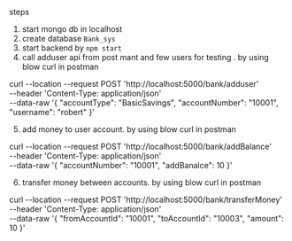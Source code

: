 steps 
1. start mongo db in localhost 
2. create database `Bank_sys` 
3. start backend by `npm start`
4. call adduser api from post mant and few users for testing . by using blow curl in postman 

curl --location --request POST 'http://localhost:5000/bank/adduser' \
--header 'Content-Type: application/json' \
--data-raw '{
    "accountType": "BasicSavings",
    "accountNumber": "10001",
    "username": "robert"
}'


5. add money to user account. by using blow curl in postman 

curl --location --request POST 'http://localhost:5000/bank/addBalance' \
--header 'Content-Type: application/json' \
--data-raw '{
    "accountNumber": "10001",
    "addBanalce": 10
}'

6.  transfer money between accounts. by using blow curl in postman 

curl --location --request POST 'http://localhost:5000/bank/transferMoney' \
--header 'Content-Type: application/json' \
--data-raw '{
    "fromAccountId": "10001",
    "toAccountId": "10003",
    "amount": 10
}'